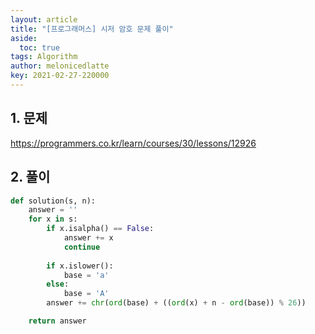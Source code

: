 ```yaml
---
layout: article
title: "[프로그래머스] 시저 암호 문제 풀이"
aside:
  toc: true
tags: Algorithm 
author: melonicedlatte
key: 2021-02-27-220000
---  
```


## 1. 문제

https://programmers.co.kr/learn/courses/30/lessons/12926

## 2. 풀이

~~~python
def solution(s, n):
    answer = ''
    for x in s:
        if x.isalpha() == False:
            answer += x
            continue
        
        if x.islower():
            base = 'a'
        else:
            base = 'A'
        answer += chr(ord(base) + ((ord(x) + n - ord(base)) % 26))

    return answer
~~~
